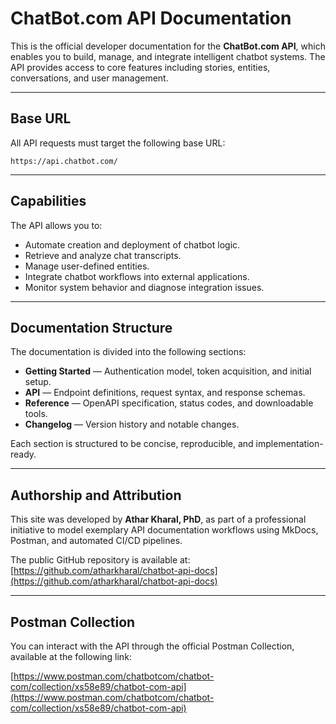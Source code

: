 # ChatBot.com API Documentation

This is the official developer documentation for the **ChatBot.com API**, which enables you to build, manage, and integrate intelligent chatbot systems. The API provides access to core features including stories, entities, conversations, and user management.



---

## Base URL

All API requests must target the following base URL:

```
https://api.chatbot.com/
```

---

## Capabilities

The API allows you to:

- Automate creation and deployment of chatbot logic.
- Retrieve and analyze chat transcripts.
- Manage user-defined entities.
- Integrate chatbot workflows into external applications.
- Monitor system behavior and diagnose integration issues.

---

## Documentation Structure

The documentation is divided into the following sections:

- **Getting Started** — Authentication model, token acquisition, and initial setup.
- **API** — Endpoint definitions, request syntax, and response schemas.
- **Reference** — OpenAPI specification, status codes, and downloadable tools.
- **Changelog** — Version history and notable changes.

Each section is structured to be concise, reproducible, and implementation-ready.

---

## Authorship and Attribution

This site was developed by **Athar Kharal, PhD**, as part of a professional initiative to model exemplary API documentation workflows using MkDocs, Postman, and automated CI/CD pipelines.

The public GitHub repository is available at:  
[https://github.com/atharkharal/chatbot-api-docs](https://github.com/atharkharal/chatbot-api-docs)

---

## Postman Collection

You can interact with the API through the official Postman Collection, available at the following link:

[https://www.postman.com/chatbotcom/chatbot-com/collection/xs58e89/chatbot-com-api](https://www.postman.com/chatbotcom/chatbot-com/collection/xs58e89/chatbot-com-api)
